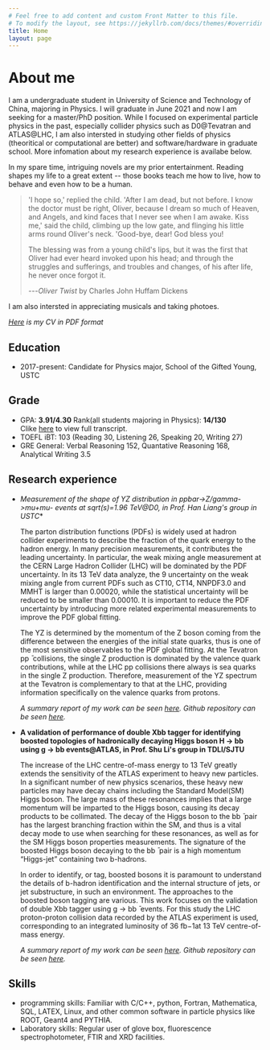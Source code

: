 ```yaml
---
# Feel free to add content and custom Front Matter to this file.
# To modify the layout, see https://jekyllrb.com/docs/themes/#overriding-theme-defaults
title: Home
layout: page
---
```


# About me
I am a undergraduate student in University of Science and Technology of China, majoring in Physics. I will graduate in June 2021 and now I am seeking for a master/PhD position. While I focused on experimental particle physics in the past, especially collider physics such as D0@Tevatran and ATLAS@LHC, I am also intersted in studying other fields of physics (theoritical or computational are better) and software/hardware in graduate school. More infomation about my research experience is availabe below.

In my spare time, intriguing novels are my prior entertainment. Reading shapes my life to a great extent -- those books teach me how to live, how to behave and even how to be a human. 

> 'I hope so,' replied the child. 'After I am dead, but not before. I know the doctor must be right, Oliver, because I dream so much of Heaven, and Angels, and kind faces that I never see when I am awake. Kiss me,' said the child, climbing up the low gate, and flinging his little arms round Oliver's neck. 'Good-bye, dear! God bless you!
> 
> The blessing was from a young child's lips, but it was the first that Oliver had ever heard invoked upon his head; and through the struggles and sufferings, and troubles and changes, of his after life, he never once forgot it.
> 
> ---*Oliver Twist* by Charles John Huffam Dickens

I am also intersted in appreciating musicals and taking photoes.

*[Here](https://nbviewer.jupyter.org/github/XiaoweiOu/XiaoweiOu.github.io/blob/master/docs/CV.pdf) is my CV in PDF format*

## Education
- 2017-present: Candidate for Physics major, School of the Gifted Young, USTC

## Grade
- GPA: **3.91/4.30**  Rank(all students majoring in Physics): **14/130**  
  Clike [here](https://nbviewer.jupyter.org/github/XiaoweiOu/XiaoweiOu.github.io/blob/master/docs/transcript.pdf) to view full transcript.
- TOEFL iBT: 103 (Reading 30, Listening 26, Speaking 20, Writing 27)
- GRE General: Verbal Reasoning 152, Quantative Reasoning 168, Analytical Writing 3.5

## Research experience
- **Measurement of the shape of YZ distribution in ppbar->Z/gamma*->mu+mu- events at sqrt(s)=1.96 TeV@D0, in Prof. Han Liang's group in USTC**

  The parton distribution functions (PDFs) is widely used at hadron collider experiments to describe the fraction of the quark energy to the hadron energy. In many precision measurements, it contributes the leading uncertainty. In particular, the weak mixing angle measurement at the CERN Large Hadron Collider (LHC) will be dominated by the PDF uncertainty. In its 13 TeV data analyze, the 9 uncertainty on the weak mixing angle from current PDFs such as CT10, CT14, NNPDF3.0 and MMHT is larger than 0.00020, while the statistical uncertainty will be reduced to be smaller than 0.00010. It is important to reduce the PDF uncertainty by introducing more related experimental measurements to improve the PDF global fitting.

  The YZ is determined by the momentum of the Z boson coming from the difference between the energies of the initial state quarks, thus is one of the most sensitive observables to the PDF global fitting. At the Tevatron pp ̄ collisions, the single Z production is dominated by the valence quark contributions, while at the LHC pp collisions there always is sea quarks in the single Z production. Therefore, measurement of the YZ spectrum at the Tevatron is complementary to that at the LHC, providing information specifically on the valence quarks from protons.

  *A summary report of my work can be seen [here](https://nbviewer.jupyter.org/github/XiaoweiOu/XiaoweiOu.github.io/blob/master/docs/ZY.pdf). Github repository can be seen [here](https://github.com/XiaoweiOu/ZmmAna).*

- **A validation of performance of double Xbb tagger for identifying boosted topologies of hadronically decaying Higgs boson H → bb using g → bb events@ATLAS, in Prof. Shu Li's group in TDLI/SJTU**

  The increase of the LHC centre-of-mass energy to 13 TeV greatly extends the sensitivity of the ATLAS experiment to heavy new particles. In a significant number of new physics scenarios, these heavy new particles may have decay chains including the Standard Model(SM) Higgs boson. The large mass of these resonances implies that a large momentum will be imparted to the Higgs boson, causing its decay products to be collimated. The decay of the Higgs boson to the bb ̄ pair has the largest branching fraction within the SM, and thus is a vital decay mode to use when searching for these resonances, as well as for the SM Higgs boson properties measurements. The signature of the boosted Higgs boson decaying to the bb ̄ pair is a high momentum “Higgs-jet” containing two b-hadrons.

  In order to identify, or tag, boosted bosons it is paramount to understand the details of b-hadron identification and the internal structure of jets, or jet substructure, in such an environment. The approaches to the boosted boson tagging are various. This work focuses on the validation of double Xbb tagger using g → bb ̄ events. For this study the LHC proton-proton collision data recorded by the ATLAS experiment is used, corresponding to an integrated luminosity of 36 fb−1at 13 TeV centre-of-mass energy.

  *A summary report of my work can be seen [here](). Github repository can be seen [here](https://github.com/XiaoweiOu/gbbCalibPackage).*

## Skills
  - programming skills: Familiar with C/C++, python, Fortran, Mathematica, SQL, LATEX, Linux, and other common software in particle physics like ROOT, Geant4 and PYTHIA.
  - Laboratory skills: Regular user of glove box, fluorescence spectrophotometer, FTIR and XRD facilities.